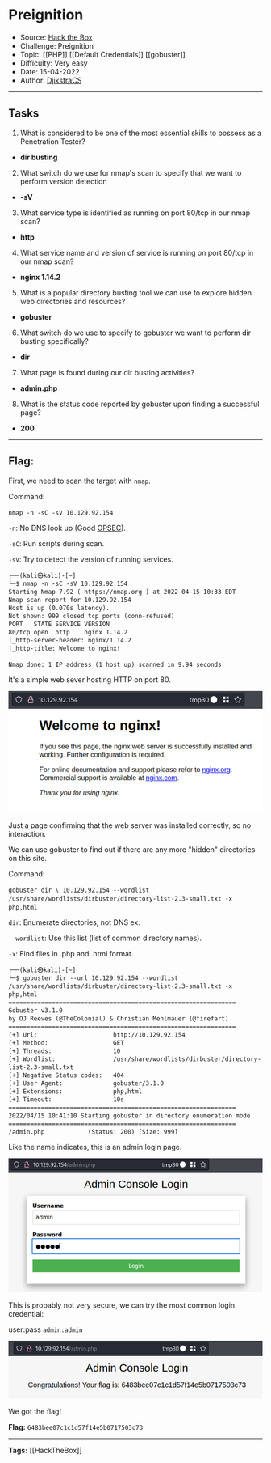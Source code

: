 # Preignition
* Source: [Hack the Box](https://hackthebox.com/)
* Challenge: Preignition
* Topic: [[PHP]] [[Default Credentials]] [[gobuster]]
* Difficulty: Very easy
* Date: 15-04-2022
* Author: [DjikstraCS](https://github.com/DjikstraCS)

---
## Tasks
1. What is considered to be one of the most essential skills to possess as a Penetration Tester? 
 - **dir busting**
2. What switch do we use for nmap's scan to specify that we want to perform version detection 
- **-sV**
3. What service type is identified as running on port 80/tcp in our nmap scan? 
- **http**
4. What service name and version of service is running on port 80/tcp in our nmap scan? 
- **nginx 1.14.2**
5. What is a popular directory busting tool we can use to explore hidden web directories and resources? 
- **gobuster**
6. What switch do we use to specify to gobuster we want to perform dir busting specifically? 
- **dir**
7. What page is found during our dir busting activities? 
- **admin.php**
8. What is the status code reported by gobuster upon finding a successful page? 
- **200**

---
## Flag:
First, we need to scan the target with `nmap`.

Command:

`nmap -n -sC -sV 10.129.92.154`

`-n`: No DNS look up (Good [OPSEC](https://en.wikipedia.org/wiki/Operations_security)).

`-sC`: Run scripts during scan.

`-sV`: Try to detect the version of running services.

```console
┌──(kali㉿kali)-[~]
└─$ nmap -n -sC -sV 10.129.92.154
Starting Nmap 7.92 ( https://nmap.org ) at 2022-04-15 10:33 EDT
Nmap scan report for 10.129.92.154
Host is up (0.070s latency).
Not shown: 999 closed tcp ports (conn-refused)
PORT   STATE SERVICE VERSION
80/tcp open  http    nginx 1.14.2
|_http-server-header: nginx/1.14.2
|_http-title: Welcome to nginx!

Nmap done: 1 IP address (1 host up) scanned in 9.94 seconds
```

It's a simple web sever hosting HTTP on port 80.

![](./attachments/Pasted%20image%2020220415165113.png)

Just a page confirming that the web server was installed correctly, so no interaction.

We can use gobuster to find out if there are any more "hidden" directories on this site.

Command:

`gobuster dir \ 10.129.92.154 --wordlist /usr/share/wordlists/dirbuster/directory-list-2.3-small.txt -x php,html`

`dir`: Enumerate directories, not DNS ex.

`--wordlist`: Use this list (list of common directory names).

`-x`: Find files in .php and .html format.

```console
┌──(kali㉿kali)-[~]
└─$ gobuster dir --url 10.129.92.154 --wordlist /usr/share/wordlists/dirbuster/directory-list-2.3-small.txt -x php,html
===============================================================
Gobuster v3.1.0
by OJ Reeves (@TheColonial) & Christian Mehlmauer (@firefart)
===============================================================
[+] Url:                     http://10.129.92.154
[+] Method:                  GET
[+] Threads:                 10
[+] Wordlist:                /usr/share/wordlists/dirbuster/directory-list-2.3-small.txt
[+] Negative Status codes:   404
[+] User Agent:              gobuster/3.1.0
[+] Extensions:              php,html
[+] Timeout:                 10s
===============================================================
2022/04/15 10:41:10 Starting gobuster in directory enumeration mode
===============================================================
/admin.php            (Status: 200) [Size: 999]
```

Like the name indicates, this is an admin login page.

![](./attachments/Pasted%20image%2020220415170642.png)

This is probably not very secure, we can try the most common login credential:

user:pass `admin:admin`

![](./attachments/Pasted%20image%2020220415171032.png)

We got the flag!

**Flag:** `6483bee07c1c1d57f14e5b0717503c73`

---
**Tags:** [[HackTheBox]]